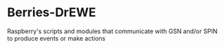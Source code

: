 Berries-DrEWE
=============

Raspberry's scripts and modules that communicate with GSN and/or SPIN to produce events or make actions
